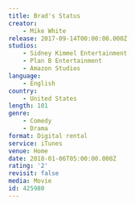 ```yaml
---
title: Brad's Status
creator:
    - Mike White
release: 2017-09-14T00:00:00.000Z
studios:
    - Sidney Kimmel Entertainment
    - Plan B Entertainment
    - Amazon Studios
language:
    - English
country:
    - United States
length: 101
genre:
    - Comedy
    - Drama
format: Digital rental
service: iTunes
venue: Home
date: 2018-01-06T05:00:00.000Z
rating: '2'
revisit: false
media: Movie
id: 425980
---
```



